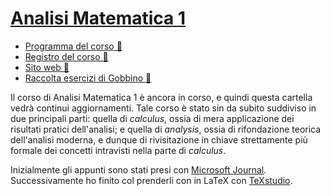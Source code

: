 # [Analisi Matematica 1](https://esami.unipi.it/programma.php?c=53660&aa=2022&cid=9&did=20)

- [Programma del corso 📘](https://esami.unipi.it/programma.php?c=53660&aa=2022&cid=9&did=20)
- [Registro del corso 📑](https://unimap.unipi.it/registri/dettregistriNEW.php?re=7083962::::&ri=8292)
- [Sito web 🔗](https://pagine.dm.unipi.it/alberti/didattica/didattica.html#corso1)
- [Raccolta esercizi di Gobbino 🎒](http://pagine.dm.unipi.it/gobbino/Home_Page/ArchivioDidattico.html)

Il corso di Analisi Matematica 1 è ancora in corso, e quindi questa cartella vedrà continui aggiornamenti. Tale
corso è stato sin da subito suddiviso in due principali parti: quella di *calculus*, ossia di mera applicazione
dei risultati pratici dell'analisi; e quella di *analysis*, ossia di rifondazione teorica dell'analisi
moderna, e dunque di rivisitazione in chiave strettamente più formale dei concetti intravisti nella parte di *calculus*.

Inizialmente gli appunti sono stati presi con [Microsoft Journal](https://apps.microsoft.com/store/detail/microsoft-journal/9N318R854RHH?hl=it-it&gl=it). Successivamente ho finito col prenderli con in LaTeX con [TeXstudio](https://www.texstudio.org/).